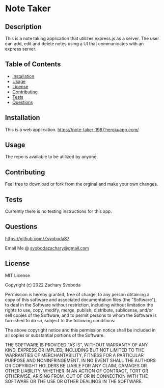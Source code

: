 # Note Taker


## Description 

This is a note taking application that utilizes express.js as a server.  The user can add, edit and delete notes using a UI that communicates with an express server.  

## Table of Contents 

* [Installation](#installation)
* [Usage](#usage)
* [License](#license)
* [Contributing](#contributing)
* [Tests](#tests)
* [Questions](#questions)


## Installation
This is a web application.
https://note-taker-1987.herokuapp.com/

## Usage 
The repo is available to be utilized by anyone.

## Contributing
Feel free to download or fork from the orginal and make your own changes.

## Tests
Currently there is no testing instructions for this app.

## Questions
https://github.com/Zsvoboda87

Email Me @ svobodazachary@gmail.com

## License
MIT License
    
Copyright (c) 2022 Zachary Svoboda
      
Permission is hereby granted, free of charge, to any person obtaining a copy
of this software and associated documentation files (the "Software"), to deal
in the Software without restriction, including without limitation the rights
to use, copy, modify, merge, publish, distribute, sublicense, and/or sell
copies of the Software, and to permit persons to whom the Software is
furnished to do so, subject to the following conditions:
      
The above copyright notice and this permission notice shall be included in all
copies or substantial portions of the Software.
      
THE SOFTWARE IS PROVIDED "AS IS", WITHOUT WARRANTY OF ANY KIND, EXPRESS OR
IMPLIED, INCLUDING BUT NOT LIMITED TO THE WARRANTIES OF MERCHANTABILITY,
FITNESS FOR A PARTICULAR PURPOSE AND NONINFRINGEMENT. IN NO EVENT SHALL THE
AUTHORS OR COPYRIGHT HOLDERS BE LIABLE FOR ANY CLAIM, DAMAGES OR OTHER
LIABILITY, WHETHER IN AN ACTION OF CONTRACT, TORT OR OTHERWISE, ARISING FROM,
OUT OF OR IN CONNECTION WITH THE SOFTWARE OR THE USE OR OTHER DEALINGS IN THE
SOFTWARE.
